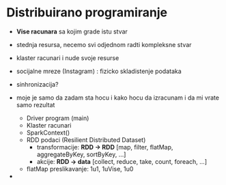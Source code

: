 # Distribuirano programiranje

- **Vise racunara** sa kojim grade istu stvar
- stednja resursa, necemo svi odjednom radti kompleksne stvar
- klaster racunari i nude svoje resurse
- socijalne mreze (Instagram) : fizicko skladistenje podataka
- sinhronizacija?
- moje je samo da zadam sta hocu i kako hocu da izracunam i da mi vrate samo rezultat

    - Driver program (main)
    - Klaster racunari
  - SparkContext()
  - RDD podaci (Resilient Distributed Dataset)
    - transformacije: **RDD -> RDD** [map, filter, flatMap, aggregateByKey, sortByKey, ...]
    - akcije:         **RDD -> data** [collect, reduce, take, count, foreach, ...]
  - flatMap preslikavanje: 1u1, 1uVise, 1u0 
- 